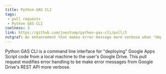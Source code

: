 ```yaml
---
title: Python GAS CLI
tags: 
 - pull requests
 - Python GAS CLI
coolness: 3
link: https://github.com/joestump/python-gas-cli/pull/3
nutgraf: An enhancement that makes error message more verbose when "deploying" Google Apps Script code.
---
```


Python GAS CLI is a command line interface for "deploying" Google Apps Script code from a local machine to the user's Google Drive. This pull request modifies error handling to be make error messages from Google Drive's REST API more verbose.
